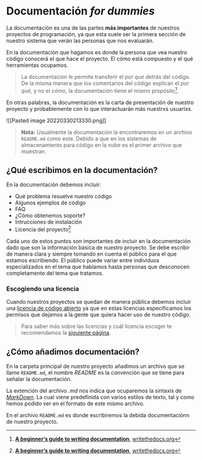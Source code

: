 # Documentación _for dummies_
La documentación es una de las partes **más importantes** de nuestros proyectos de programación, ya que esta suele ser la primera sección de nuestro sistema que verán las personas que nos evaluarán. 

En la documentación que hagamos es donde la persona que vea nuestro código conocerá el que hace el proyecto. El cómo está compuesto y el qué herramientas ocupamos.

>La documentación le permite transferir el *por qué* detrás del código. De la misma manera que los comentarios del código explican el *por qué*, y no el *cómo*, la documentación tiene el mismo propósito[^1].

En otras palabras, la documentación es la carta de presentación de nuestro proyecto y probablemente con lo que interactuarán más nuestrxs usuarixs.

![[Pasted image 20220330213330.png]]
> **Nota:** Usualmente la documentación la encontraremos en un archivo `README.md` como este. Debido a que en los sistemas de almacenamiento para código en la nube es el primer archivo que muestran.

## ¿Qué escribimos en la documentación?

En la documentación debemos incluir:

- Qué problema resuelve nuestro código
- Algunos ejemplos de código
- FAQ
- ¿Cómo obtenemos soporte? 
- Intrucciones de instalación
- Licencia del proyecto[^1]

Cada uno de estos puntos son importantes de incluir en la documentación dado que son la información básica de nuestro proyecto. Se debe escribir de manera clara y siempre tomando en cuenta el público para el que estamos escribiendo. El público puede variar entre individuos especializados en el tema que hablamos hasta personas que desconocen completamente del tema que tratamos.

### Escogiendo una licencia
Cuando nuestros proyectos se quedan de manera pública debemos incluir una [licencia de código abierto](https://opensource.org/licenses) ya que en estas licencias especificamos los permisos que dejamos a la gente que quiera hacer uso de nuestro código.

> Para saber más sobre las licencias y cuál licencia escoger te recomiendamos la [siguiente página](https://choosealicense.com).

## ¿Cómo añadimos documentación?

En la carpeta principal de nuestro proyecto añadimos un archivo que se llame `README.md`, el nombre *README* es la convención que se tiene para señalar la documentación. 

La extención del archivo *.md* nos indica que ocuparemos la sintaxis de [*MarkDown*](https://www.markdownguide.org/basic-syntax/). La cual viene predefinida con varios estilos de texto, tal y como hemos podido ver en el formato de este mismo archivo.

En el archivo `README.md` es donde escribiremos la debida documentaciónn de nuestro proyecto.



[^1]: **[A beginner’s guide to writing documentation](https://www.writethedocs.org/guide/writing/beginners-guide-to-docs/#a-beginner-s-guide-to-writing-documentation )**, [writethedocs.org](https://www.writethedocs.org)
